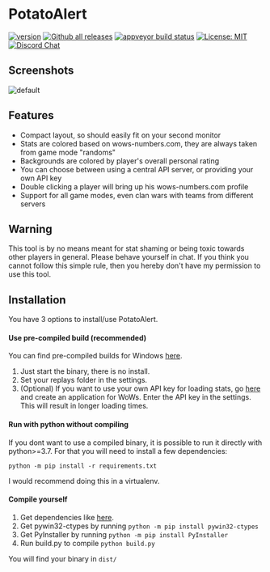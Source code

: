 # PotatoAlert


[![version](https://img.shields.io/github/v/release/razaqq/PotatoAlert.svg?style=flat-square)](https://github.com/razaqq/PotatoAlert/releases) 
[![Github all releases](https://img.shields.io/github/downloads/razaqq/PotatoAlert/total.svg?style=flat-square)](https://github.com/razaqq/PotatoAlert/releases)
[![appveyor build status](https://img.shields.io/appveyor/build/razaqq/PotatoAlert?style=flat-square&logo=appveyor)](https://ci.appveyor.com/project/razaqq/PotatoAlert)
[![License: MIT](https://img.shields.io/badge/License-MIT-yellow.svg?style=flat-square)](https://opensource.org/licenses/MIT)
[![Discord Chat](https://img.shields.io/discord/711953820745203815.svg?&logo=discord&logoColor=ffffff&style=flat-square)](https://discord.gg/Ut8t8PA)

## Screenshots

![default](https://i.imgur.com/ra4l1Kd.png)

## Features
- Compact layout, so should easily fit on your second monitor
- Stats are colored based on wows-numbers.com, they are always taken from game mode "randoms"
- Backgrounds are colored by player's overall personal rating
- You can choose between using a central API server, or providing your own API key
- Double clicking a player will bring up his wows-numbers.com profile
- Support for all game modes, even clan wars with teams from different servers

## Warning
This tool is by no means meant for stat shaming or being toxic towards other players in general.
Please behave yourself in chat.
If you think you cannot follow this simple rule, then you hereby don't have my permission to use this tool.

## Installation
You have 3 options to install/use PotatoAlert.

#### Use pre-compiled build (recommended)
You can find pre-compiled builds for Windows [here](https://github.com/razaqq/PotatoAlert/releases).

1. Just start the binary, there is no install.
2. Set your replays folder in the settings.
3. (Optional) If you want to use your own API key for loading stats, go [here](https://developers.wargaming.net/applications/) and create an application for WoWs. Enter the API key in the settings. This will result in longer loading times.



#### Run with python without compiling
If you dont want to use a compiled binary, it is possible to run it directly with python>=3.7.
For that you will need to install a few dependencies:
```console
python -m pip install -r requirements.txt
```
I would recommend doing this in a virtualenv.

#### Compile yourself
1. Get dependencies like [here](#Run-with-python-without-compiling).
2. Get pywin32-ctypes by running `python -m pip install pywin32-ctypes`
3. Get PyInstaller by running `python -m pip install PyInstaller`
4. Run build.py to compile `python build.py`

You will find your binary in `dist/`
